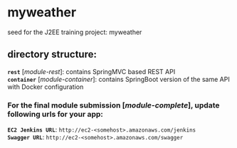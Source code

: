 # myweather	
seed for the J2EE training project: myweather 	

## directory structure:	
**`rest`** [*module-rest*]: contains SpringMVC based REST API	
**`container`** [*module-container*]: contains SpringBoot version of the same API with Docker configuration

### For the final module submission [*module-complete*], update following urls for your app:    
**`EC2 Jenkins URL`**: `http://ec2-<somehost>.amazonaws.com/jenkins`  
**`Swagger URL`**: `http://ec2-<somehost>.amazonaws.com/swagger`  
